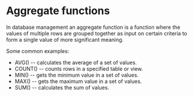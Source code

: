 # Aggregate functions

In database management an aggregate function is a function where the values of multiple rows are grouped together as input on certain criteria to form a single value of more significant meaning.

Some common examples:

- AVG() -- calculates the average of a set of values.
- COUNT() -- counts rows in a specified table or view.
- MIN() -- gets the minimum value in a set of values.
- MAX() -- gets the maximum value in a set of values.
- SUM() -- calculates the sum of values.
